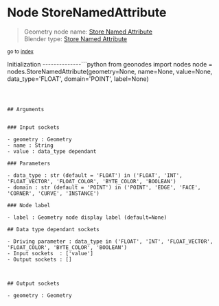 
# Node StoreNamedAttribute

> Geometry node name: [Store Named Attribute](https://docs.blender.org/manual/en/latest/modeling/geometry_nodes/attribute/store_named_attribute.html)<br>
  Blender type: [Store Named Attribute](https://docs.blender.org/api/current/bpy.types.GeometryNodeStoreNamedAttribute.html)
  
<sub>go to [index](/docs/index.md)</sub>

Initialization
--------------```python
from geonodes import nodes
node = nodes.StoreNamedAttribute(geometry=None, name=None, value=None, data_type='FLOAT', domain='POINT', label=None)
```



## Arguments


### Input sockets

- geometry : Geometry
- name : String
- value : data_type dependant

### Parameters

- data_type : str (default = 'FLOAT') in ('FLOAT', 'INT', 'FLOAT_VECTOR', 'FLOAT_COLOR', 'BYTE_COLOR', 'BOOLEAN')
- domain : str (default = 'POINT') in ('POINT', 'EDGE', 'FACE', 'CORNER', 'CURVE', 'INSTANCE')

### Node label

- label : Geometry node display label (default=None)

## Data type dependant sockets

- Driving parameter : data_type in ('FLOAT', 'INT', 'FLOAT_VECTOR', 'FLOAT_COLOR', 'BYTE_COLOR', 'BOOLEAN')
- Input sockets  : ['value']
- Output sockets : []   
  
  

## Output sockets

- geometry : Geometry
